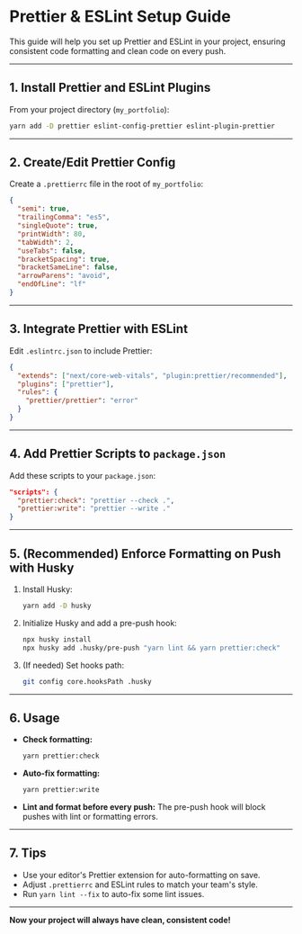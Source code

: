 # Prettier & ESLint Setup Guide

This guide will help you set up Prettier and ESLint in your project, ensuring consistent code formatting and clean code on every push.

---

## 1. Install Prettier and ESLint Plugins

From your project directory (`my_portfolio`):

```sh
yarn add -D prettier eslint-config-prettier eslint-plugin-prettier
```

---

## 2. Create/Edit Prettier Config

Create a `.prettierrc` file in the root of `my_portfolio`:

```json
{
  "semi": true,
  "trailingComma": "es5",
  "singleQuote": true,
  "printWidth": 80,
  "tabWidth": 2,
  "useTabs": false,
  "bracketSpacing": true,
  "bracketSameLine": false,
  "arrowParens": "avoid",
  "endOfLine": "lf"
}
```

---

## 3. Integrate Prettier with ESLint

Edit `.eslintrc.json` to include Prettier:

```json
{
  "extends": ["next/core-web-vitals", "plugin:prettier/recommended"],
  "plugins": ["prettier"],
  "rules": {
    "prettier/prettier": "error"
  }
}
```

---

## 4. Add Prettier Scripts to `package.json`

Add these scripts to your `package.json`:

```json
"scripts": {
  "prettier:check": "prettier --check .",
  "prettier:write": "prettier --write ."
}
```

---

## 5. (Recommended) Enforce Formatting on Push with Husky

1. Install Husky:
   ```sh
   yarn add -D husky
   ```
2. Initialize Husky and add a pre-push hook:
   ```sh
   npx husky install
   npx husky add .husky/pre-push "yarn lint && yarn prettier:check"
   ```
3. (If needed) Set hooks path:
   ```sh
   git config core.hooksPath .husky
   ```

---

## 6. Usage

- **Check formatting:**
  ```sh
  yarn prettier:check
  ```
- **Auto-fix formatting:**
  ```sh
  yarn prettier:write
  ```
- **Lint and format before every push:**
  The pre-push hook will block pushes with lint or formatting errors.

---

## 7. Tips

- Use your editor's Prettier extension for auto-formatting on save.
- Adjust `.prettierrc` and ESLint rules to match your team's style.
- Run `yarn lint --fix` to auto-fix some lint issues.

---

**Now your project will always have clean, consistent code!**
